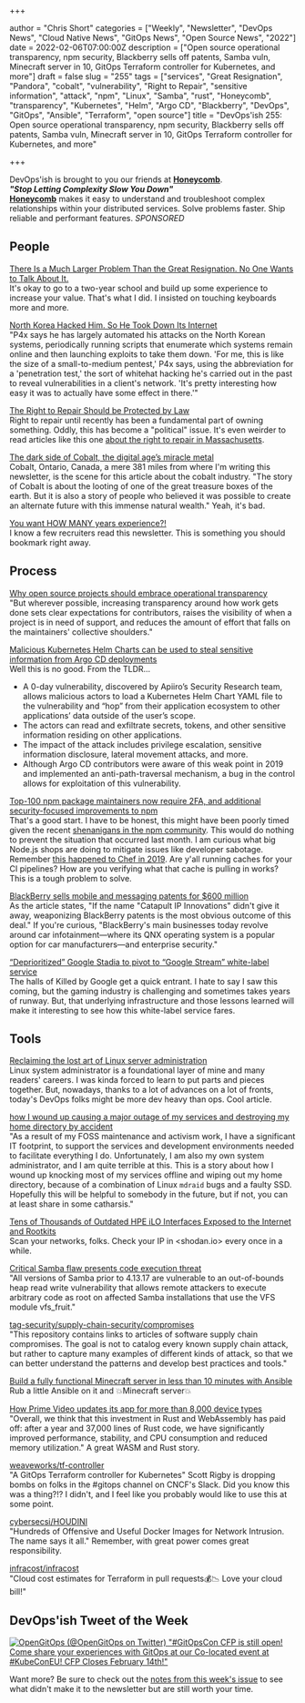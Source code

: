 +++

author = "Chris Short"
categories = ["Weekly", "Newsletter", "DevOps News", "Cloud Native News", "GitOps News", "Open Source News", "2022"]
date = 2022-02-06T07:00:00Z
description = ["Open source operational transparency, npm security, Blackberry sells off patents, Samba vuln, Minecraft server in 10, GitOps Terraform controller for Kubernetes, and more"]
draft = false
slug = "255"
tags = ["services", "Great Resignation", "Pandora", "cobalt", "vulnerability", "Right to Repair", "sensitive information", "attack", "npm", "Linux", "Samba", "rust", "Honeycomb", "transparency", "Kubernetes", "Helm", "Argo CD", "Blackberry", "DevOps", "GitOps", "Ansible", "Terraform", "open source"] 
title = "DevOps'ish 255: Open source operational transparency, npm security, Blackberry sells off patents, Samba vuln, Minecraft server in 10, GitOps Terraform controller for Kubernetes, and more"

+++

DevOps'ish is brought to you our friends at [**Honeycomb**](https://ui.honeycomb.io/signup?&utm_source=devopsish&utm_medium=newsletter&utm_campaign=ad&utm_content=product-signup).  
***"Stop Letting Complexity Slow You Down"***  
[**Honeycomb**](https://ui.honeycomb.io/signup?&utm_source=devopsish&utm_medium=newsletter&utm_campaign=ad&utm_content=product-signup) makes it easy to understand and troubleshoot complex relationships within your distributed services. Solve problems faster. Ship reliable and performant features. *SPONSORED*

## People

[There Is a Much Larger Problem Than the Great Resignation. No One Wants to Talk About It.](https://themakingofamillionaire.com/there-is-a-much-larger-problem-than-the-great-resignation-no-one-wants-to-talk-about-it-3922cf8aefd2)  
It's okay to go to a two-year school and build up some experience to increase your value. That's what I did. I insisted on touching keyboards more and more.

[North Korea Hacked Him. So He Took Down Its Internet](https://www.wired.com/story/north-korea-hacker-internet-outage/)  
"P4x says he has largely automated his attacks on the North Korean systems, periodically running scripts that enumerate which systems remain online and then launching exploits to take them down. 'For me, this is like the size of a small-to-medium pentest,' P4x says, using the abbreviation for a 'penetration test,' the sort of whitehat hacking he's carried out in the past to reveal vulnerabilities in a client's network. 'It's pretty interesting how easy it was to actually have some effect in there.'"

[The Right to Repair Should be Protected by Law](https://www.scientificamerican.com/article/some-electronics-repairs-are-illegal-federal-law-could-change-that/)  
Right to repair until recently has been a fundamental part of owning something. Oddly, this has become a "political" issue. It's even weirder to read articles like this one [about the right to repair in Massachusetts](https://arstechnica.com/cars/2022/02/a-fight-over-the-right-to-repair-cars-turns-ugly/).

[The dark side of Cobalt, the digital age’s miracle metal](https://www.thestar.com/news/canada/2022/01/30/the-dark-side-of-cobalt-the-digital-ages-miracle-metal.html)  
Cobalt, Ontario, Canada, a mere 381 miles from where I'm writing this newsletter, is the scene for this article about the cobalt industry. "The story of Cobalt is about the looting of one of the great treasure boxes of the earth. But it is also a story of people who believed it was possible to create an alternate future with this immense natural wealth." Yeah, it's bad.

[You want HOW MANY years experience?!](https://howoldisit.glitch.me/)  
I know a few recruiters read this newsletter. This is something you should bookmark right away.

## Process

[Why open source projects should embrace operational transparency](https://leaddev.com/agile-other-ways-working/why-open-source-projects-should-embrace-operational-transparency)  
"But wherever possible, increasing transparency around how work gets done sets clear expectations for contributors, raises the visibility of when a project is in need of support, and reduces the amount of effort that falls on the maintainers' collective shoulders."

[Malicious Kubernetes Helm Charts can be used to steal sensitive information from Argo CD deployments](https://apiiro.com/blog/malicious-kubernetes-helm-charts-can-be-used-to-steal-sensitive-information-from-argo-cd-deployments/)  
Well this is no good. From the TLDR...

* A 0-day vulnerability, discovered by Apiiro’s Security Research team, allows malicious actors to load a Kubernetes Helm Chart YAML file to the vulnerability and “hop” from their application ecosystem to other applications’ data outside of the user’s scope.
* The actors can read and exfiltrate secrets, tokens, and other sensitive information residing on other applications.
* The impact of the attack includes privilege escalation, sensitive information disclosure, lateral movement attacks, and more.
* Although Argo CD contributors were aware of this weak point in 2019 and implemented an anti-path-traversal mechanism, a bug in the control allows for exploitation of this vulnerability.

[Top-100 npm package maintainers now require 2FA, and additional security-focused improvements to npm](https://github.blog/2022-02-01-top-100-npm-package-maintainers-require-2fa-additional-security/)  
That's a good start. I have to be honest, this might have been poorly timed given the recent [shenanigans in the npm community](https://www.yahoo.com/now/developer-sabotaged-own-open-source-185931413.html). This would do nothing to prevent the situation that occurred last month. I am curious what big Node.js shops are doing to mitigate issues like developer sabotage. Remember [this happened to Chef in 2019](https://chrisshort.net/seth-vargo-says-hell-noputs-chef-on-ice/). Are y'all running caches for your CI pipelines? How are you verifying what that cache is pulling in works? This is a tough problem to solve.

[BlackBerry sells mobile and messaging patents for $600 million](https://arstechnica.com/gadgets/2022/01/blackberry-sells-mobile-and-messaging-patents-for-600-million/)  
As the article states, "If the name "Catapult IP Innovations" didn't give it away, weaponizing BlackBerry patents is the most obvious outcome of this deal." If you're curious, "BlackBerry's main businesses today revolve around car infotainment—where its QNX operating system is a popular option for car manufacturers—and enterprise security."

[“Deprioritized” Google Stadia to pivot to “Google Stream” white-label service](https://arstechnica.com/gadgets/2022/02/deprioritized-google-stadia-to-pivot-to-google-stream-white-label-service/)  
The halls of Killed by Google get a quick entrant. I hate to say I saw this coming, but the gaming industry is challenging and sometimes takes years of runway. But, that underlying infrastructure and those lessons learned will make it interesting to see how this white-label service fares.

## Tools

[Reclaiming the lost art of Linux server administration](https://www.pietrorea.com/2022/01/28/reclaiming-the-lost-art-of-linux-server-administration)  
Linux system administrator is a foundational layer of mine and many readers' careers. I was kinda forced to learn to put parts and pieces together. But, nowadays, thanks to a lot of advances on a lot of fronts, today's DevOps folks might be more dev heavy than ops. Cool article.

[how I wound up causing a major outage of my services and destroying my home directory by accident](https://ariadne.space/2022/02/04/how-i-wound-up-causing-a-major-outage-of-my-services-and-destroying-my-home-directory-by-accident/)  
"As a result of my FOSS maintenance and activism work, I have a significant IT footprint, to support the services and development environments needed to facilitate everything I do. Unfortunately, I am also my own system administrator, and I am quite terrible at this. This is a story about how I wound up knocking most of my services offline and wiping out my home directory, because of a combination of Linux `mdraid` bugs and a faulty SSD. Hopefully this will be helpful to somebody in the future, but if not, you can at least share in some catharsis."

[Tens of Thousands of Outdated HPE iLO Interfaces Exposed to the Internet and Rootkits](https://www.servethehome.com/tens-of-thousands-of-outdated-hpe-ilo-interfaces-exposed-to-the-internet-and-rootkits/)  
Scan your networks, folks. Check your IP in <shodan.io> every once in a while.

[Critical Samba flaw presents code execution threat](https://portswigger.net/daily-swig/critical-samba-flaw-presents-code-execution-threat)  
"All versions of Samba prior to 4.13.17 are vulnerable to an out-of-bounds heap read write vulnerability that allows remote attackers to execute arbitrary code as root on affected Samba installations that use the VFS module vfs_fruit."

[tag-security/supply-chain-security/compromises](https://github.com/cncf/tag-security/tree/main/supply-chain-security/compromises)  
"This repository contains links to articles of software supply chain compromises. The goal is not to catalog every known supply chain attack, but rather to capture many examples of different kinds of attack, so that we can better understand the patterns and develop best practices and tools."

[Build a fully functional Minecraft server in less than 10 minutes with Ansible](https://minecraftadmin.linuxtek.ca/2022/01/30/build-a-fully-functional-minecraft-server-in-less-than-10-minutes-with-ansible/)  
Rub a little Ansible on it and 💥Minecraft server💥

[How Prime Video updates its app for more than 8,000 device types](https://www.amazon.science/blog/how-prime-video-updates-its-app-for-more-than-8-000-device-types)  
"Overall, we think that this investment in Rust and WebAssembly has paid off: after a year and 37,000 lines of Rust code, we have significantly improved performance, stability, and CPU consumption and reduced memory utilization." A great WASM and Rust story.

[weaveworks/tf-controller](https://github.com/weaveworks/tf-controller)  
"A GitOps Terraform controller for Kubernetes" Scott Rigby is dropping bombs on folks in the #gitops channel on CNCF's Slack. Did you know this was a thing?!? I didn't, and I feel like you probably would like to use this at some point.

[cybersecsi/HOUDINI](https://github.com/cybersecsi/HOUDINI)  
"Hundreds of Offensive and Useful Docker Images for Network Intrusion. The name says it all." Remember, with great power comes great responsibility.

[infracost/infracost](https://github.com/infracost/infracost)  
"Cloud cost estimates for Terraform in pull requests💰📉 Love your cloud bill!"

## DevOps'ish Tweet of the Week

[![OpenGitOps (@OpenGitOps on Twitter) "#GitOpsCon CFP is still open! Come share your experiences with GitOps at our Co-located event at #KubeConEU! CFP Closes February 14th!"](https://shortcdn.com/devopsish/255-devopsish-tweet-of-the-week.webp)](https://twitter.com/OpenGitOps/status/1488958489711943690)

Want more? Be sure to check out the [notes from this week's issue](https://devopsish.com/255/notes/) to see what didn't make it to the newsletter but are still worth your time.
